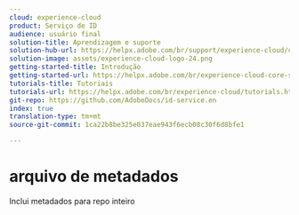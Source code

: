 ```yaml
---
cloud: experience-cloud
product: Serviço de ID
audience: usuário final
solution-title: Aprendizagem e suporte
solution-hub-url: https://helpx.adobe.com/br/support/experience-cloud/core-services.html
solution-image: assets/experience-cloud-logo-24.png
getting-started-title: Introdução
getting-started-url: https://helpx.adobe.com/br/experience-cloud-core-services/get-started.html
tutorials-title: Tutoriais
tutorials-url: https://helpx.adobe.com/br/experience-cloud/tutorials.html
git-repo: https://github.com/AdobeDocs/id-service.en
index: true
translation-type: tm+mt
source-git-commit: 1ca22b8be325e037eae943f6ecb08c30f6d8bfe1

---
```



# arquivo de metadados

Inclui metadados para repo inteiro